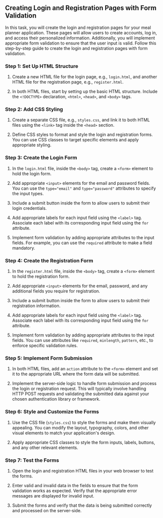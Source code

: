 ## Creating Login and Registration Pages with Form Validation

In this task, you will create the login and registration pages for your meal planner application. These pages will allow users to create accounts, log in, and access their personalized information. Additionally, you will implement appropriate form validation to ensure that the user input is valid. Follow this step-by-step guide to create the login and registration pages with form validation.

### Step 1: Set Up HTML Structure

1. Create a new HTML file for the login page, e.g., `login.html`, and another HTML file for the registration page, e.g., `register.html`.

2. In both HTML files, start by setting up the basic HTML structure. Include the `<!DOCTYPE>` declaration, `<html>`, `<head>`, and `<body>` tags.

### Step 2: Add CSS Styling

1. Create a separate CSS file, e.g., `styles.css`, and link it to both HTML files using the `<link>` tag inside the `<head>` section.

2. Define CSS styles to format and style the login and registration forms. You can use CSS classes to target specific elements and apply appropriate styling.

### Step 3: Create the Login Form

1. In the `login.html` file, inside the `<body>` tag, create a `<form>` element to hold the login form.

2. Add appropriate `<input>` elements for the email and password fields. You can use the `type="email"` and `type="password"` attributes to specify the input types.

3. Include a submit button inside the form to allow users to submit their login credentials.

4. Add appropriate labels for each input field using the `<label>` tag. Associate each label with its corresponding input field using the `for` attribute.

5. Implement form validation by adding appropriate attributes to the input fields. For example, you can use the `required` attribute to make a field mandatory.

### Step 4: Create the Registration Form

1. In the `register.html` file, inside the `<body>` tag, create a `<form>` element to hold the registration form.

2. Add appropriate `<input>` elements for the email, password, and any additional fields you require for registration.

3. Include a submit button inside the form to allow users to submit their registration information.

4. Add appropriate labels for each input field using the `<label>` tag. Associate each label with its corresponding input field using the `for` attribute.

5. Implement form validation by adding appropriate attributes to the input fields. You can use attributes like `required`, `minlength`, `pattern`, etc., to enforce specific validation rules.

### Step 5: Implement Form Submission

1. In both HTML files, add an `action` attribute to the `<form>` element and set it to the appropriate URL where the form data will be submitted.

2. Implement the server-side logic to handle form submission and process the login or registration request. This will typically involve handling HTTP POST requests and validating the submitted data against your chosen authentication library or framework.

### Step 6: Style and Customize the Forms

1. Use the CSS file (`styles.css`) to style the forms and make them visually appealing. You can modify the layout, typography, colors, and other visual elements to match your application's design.

2. Apply appropriate CSS classes to style the form inputs, labels, buttons, and any other relevant elements.

### Step 7: Test the Forms

1. Open the login and registration HTML files in your web browser to test the forms.

2. Enter valid and invalid data in the fields to ensure that the form validation works as expected. Verify that the appropriate error messages are displayed for invalid input.

3. Submit the forms and verify that the data is being submitted correctly and processed on the server-side.


